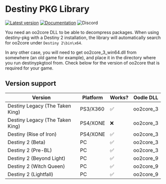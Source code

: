 # Destiny PKG Library

[![Latest version](https://img.shields.io/crates/v/destiny-pkg.svg)](https://crates.io/crates/destiny-pkg)
[![Documentation](https://docs.rs/destiny-pkg/badge.svg)](https://docs.rs/destiny-pkg)
![Discord](https://img.shields.io/discord/948590455715684393?label=v4nguard%20discord&color=%2377aaff)

You need an oo2core DLL to be able to decompress packages.
When using destiny-pkg with a Destiny 2 installation, the library will automatically search for oo2core
under `Destiny 2\bin\x64`.

In any other case, you will need to get oo2core_3_win64.dll from somewhere (an old game for example), and place it in
the
directory where you run destinypkgtool from. Check below for the version of oo2core that is required for your game.

## Version support

| Version                         | Platform | Works? | Oodle DLL |
|---------------------------------|----------|--------|-----------|
| Destiny Legacy (The Taken King) | PS3/X360 | ✅      | oo2core_3 |
| Destiny Legacy (The Taken King) | PS4/XONE | ❌      | oo2core_3 |
| Destiny (Rise of Iron)          | PS4/XONE | ✅      | oo2core_3 |
| Destiny 2 (Beta)                | PC       | ✅      | oo2core_3 |
| Destiny 2 (Pre-BL)              | PC       | ✅      | oo2core_3 |
| Destiny 2 (Beyond Light)        | PC       | ✅      | oo2core_9 |
| Destiny 2 (Witch Queen)         | PC       | ✅      | oo2core_9 |
| Destiny 2 (Lightfall)           | PC       | ✅      | oo2core_9 |
